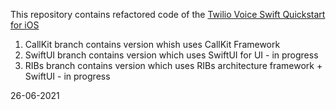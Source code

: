 This repository contains refactored code of the [Twilio Voice Swift Quickstart for iOS](https://github.com/twilio/voice-quickstart-swift)

1. CallKit branch contains version whish uses CallKit Framework
2. SwiftUI branch contains version which uses SwiftUI for UI - in progress
3. RIBs branch contains version which uses RIBs architecture framework + SwiftUI  - in progress


26-06-2021
